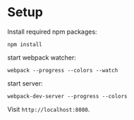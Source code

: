 # Setup

Install required npm packages:

    npm install

start webpack watcher:

    webpack --progress --colors --watch

start server:

    webpack-dev-server --progress --colors

Visit `http://localhost:8080`.
